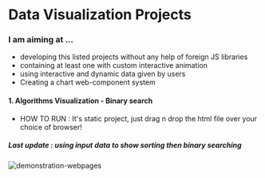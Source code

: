 # Data Visualization Projects
### I am aiming at ... 
- developing this listed projects without any help of foreign JS libraries
- containing at least one with custom interactive animation 
- using interactive and dynamic data given by users 
- Creating a chart web-component system

#### 1. Algorithms Visualization - Binary search
- HOW TO RUN : It's static project, just drag n drop the html file over your choice of browser!
##### Last update : using input data to show sorting then binary searching 

![demonstration-webpages](https://github.com/pikpokjeon/JS-Data-Visualization-Project/blob/main/bs.gif)
